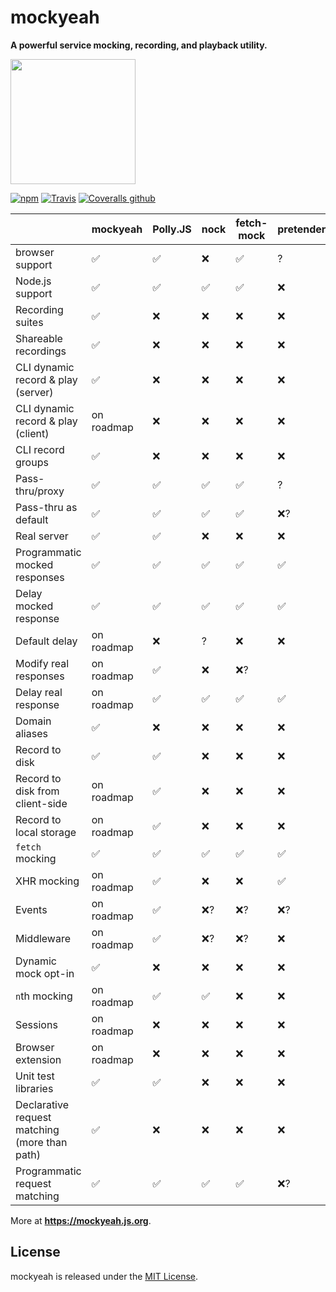 # mockyeah

**A powerful service mocking, recording, and playback utility.**

<img src="packages/mockyeah-docs/src/images/logo/mockyeah-600.png" height="200" />

[![npm](https://img.shields.io/npm/v/@mockyeah/server.svg)](https://www.npmjs.com/package/@mockyeah/server)
[![Travis](https://img.shields.io/travis/mockyeah/mockyeah.svg)](https://travis-ci.org/mockyeah/mockyeah)
[![Coveralls github](https://img.shields.io/coveralls/github/mockyeah/mockyeah.svg)](https://coveralls.io/github/mockyeah/mockyeah)

|  | mockyeah | Polly.JS | nock | fetch-mock | pretender |
|--|--|--|--|--|--|
| browser support | :white_check_mark: | :white_check_mark: | :x: | :white_check_mark: | ? |
| Node.js support | :white_check_mark: | :white_check_mark: | :white_check_mark: | :white_check_mark: | :x: |
| Recording suites | :white_check_mark: | :x: | :x: | :x: | :x: |
| Shareable recordings | :white_check_mark: | :x: | :x: | :x: | :x: |
| CLI dynamic record & play (server) | :white_check_mark: | :x: | :x: | :x: | :x: |
| CLI dynamic record & play (client) | on roadmap | :x: | :x: | :x: | :x: |
| CLI record groups | :white_check_mark: | :x: | :x: | :x: | :x: |
| Pass-thru/proxy | :white_check_mark: | :white_check_mark: | :white_check_mark: | :white_check_mark: | ? |
| Pass-thru as default | :white_check_mark: | :white_check_mark: | :white_check_mark: | :white_check_mark: | :x:? |
| Real server | :white_check_mark: | :white_check_mark: | :x: | :x: | :x: |
| Programmatic mocked responses | :white_check_mark: | :white_check_mark: | :white_check_mark: | :white_check_mark: | :white_check_mark: |
| Delay mocked response | :white_check_mark: | :white_check_mark: | :white_check_mark: | :white_check_mark: | :white_check_mark: |
| Default delay | on roadmap | :x: | ? | :x: | :x: |
| Modify real responses | on roadmap | :white_check_mark: | :x: | :x:? |
| Delay real response | on roadmap | :white_check_mark: | :white_check_mark: | :white_check_mark: | :white_check_mark: |
| Domain aliases | :white_check_mark: | :x: | :x: | :x: | :x: |
| Record to disk | :white_check_mark: | :white_check_mark: | :x: | :x: | :x: |
| Record to disk from client-side | on roadmap | :white_check_mark: | :x: | :x: | :x: |
| Record to local storage | on roadmap | :white_check_mark: | :x: | :x: | :x: |
| `fetch` mocking | :white_check_mark: | :white_check_mark: | :white_check_mark: | :white_check_mark: | :white_check_mark: |
| XHR mocking | on roadmap | :white_check_mark: | :x: | :x: | :white_check_mark: |
| Events | on roadmap | :white_check_mark: | :x:? | :x:? | :x:? |
| Middleware | on roadmap | :white_check_mark: | :x:? | :x:? | :x: |
| Dynamic mock opt-in | :white_check_mark: | :x: | :x: | :x: | :x: |
| `n`th mocking | on roadmap | :white_check_mark: | :white_check_mark: | :x: | :x: |
| Sessions | on roadmap | :x: | :x: | :x: | :x: |
| Browser extension | on roadmap | :x: | :x: | :x: | :x: |
| Unit test libraries | :white_check_mark: | :white_check_mark: | :x: | :x: | :x: |
| Declarative request matching (more than path) | :white_check_mark: | :x: | :x: | :x: | :x: |
| Programmatic request matching | :white_check_mark: | :white_check_mark: | :white_check_mark: | :white_check_mark: | :x:? |

More at **https://mockyeah.js.org**.

## License

mockyeah is released under the [MIT License](https://opensource.org/licenses/MIT).
